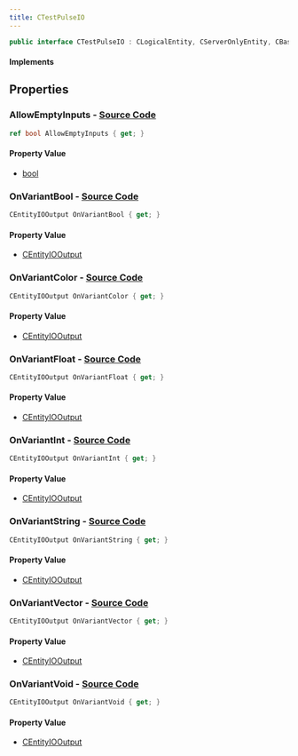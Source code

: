 ```yaml
---
title: CTestPulseIO
---
```


```csharp
public interface CTestPulseIO : CLogicalEntity, CServerOnlyEntity, CBaseEntity, CEntityInstance, ISchemaClass<CEntityInstance>, ISchemaClass<CBaseEntity>, ISchemaClass<CServerOnlyEntity>, ISchemaClass<CLogicalEntity>, ISchemaClass<CTestPulseIO>, ISchemaField, ISchemaClass, INativeHandle
```

#### Implements

## Properties

### **AllowEmptyInputs** - [Source Code](https://github.com/swiftly-solution/swiftlys2/blob/main/managed/src/SwiftlyS2.Generated/Schemas/Interfaces/CTestPulseIO.cs#L30)

```csharp
ref bool AllowEmptyInputs { get; }
```

#### Property Value

- [bool](https://learn.microsoft.com/dotnet/api/system.boolean)

### **OnVariantBool** - [Source Code](https://github.com/swiftly-solution/swiftlys2/blob/main/managed/src/SwiftlyS2.Generated/Schemas/Interfaces/CTestPulseIO.cs#L18)

```csharp
CEntityIOOutput OnVariantBool { get; }
```

#### Property Value

- [CEntityIOOutput](/docs/api/shared/schemadefinitions/centityiooutput)

### **OnVariantColor** - [Source Code](https://github.com/swiftly-solution/swiftlys2/blob/main/managed/src/SwiftlyS2.Generated/Schemas/Interfaces/CTestPulseIO.cs#L26)

```csharp
CEntityIOOutput OnVariantColor { get; }
```

#### Property Value

- [CEntityIOOutput](/docs/api/shared/schemadefinitions/centityiooutput)

### **OnVariantFloat** - [Source Code](https://github.com/swiftly-solution/swiftlys2/blob/main/managed/src/SwiftlyS2.Generated/Schemas/Interfaces/CTestPulseIO.cs#L22)

```csharp
CEntityIOOutput OnVariantFloat { get; }
```

#### Property Value

- [CEntityIOOutput](/docs/api/shared/schemadefinitions/centityiooutput)

### **OnVariantInt** - [Source Code](https://github.com/swiftly-solution/swiftlys2/blob/main/managed/src/SwiftlyS2.Generated/Schemas/Interfaces/CTestPulseIO.cs#L20)

```csharp
CEntityIOOutput OnVariantInt { get; }
```

#### Property Value

- [CEntityIOOutput](/docs/api/shared/schemadefinitions/centityiooutput)

### **OnVariantString** - [Source Code](https://github.com/swiftly-solution/swiftlys2/blob/main/managed/src/SwiftlyS2.Generated/Schemas/Interfaces/CTestPulseIO.cs#L24)

```csharp
CEntityIOOutput OnVariantString { get; }
```

#### Property Value

- [CEntityIOOutput](/docs/api/shared/schemadefinitions/centityiooutput)

### **OnVariantVector** - [Source Code](https://github.com/swiftly-solution/swiftlys2/blob/main/managed/src/SwiftlyS2.Generated/Schemas/Interfaces/CTestPulseIO.cs#L28)

```csharp
CEntityIOOutput OnVariantVector { get; }
```

#### Property Value

- [CEntityIOOutput](/docs/api/shared/schemadefinitions/centityiooutput)

### **OnVariantVoid** - [Source Code](https://github.com/swiftly-solution/swiftlys2/blob/main/managed/src/SwiftlyS2.Generated/Schemas/Interfaces/CTestPulseIO.cs#L16)

```csharp
CEntityIOOutput OnVariantVoid { get; }
```

#### Property Value

- [CEntityIOOutput](/docs/api/shared/schemadefinitions/centityiooutput)

